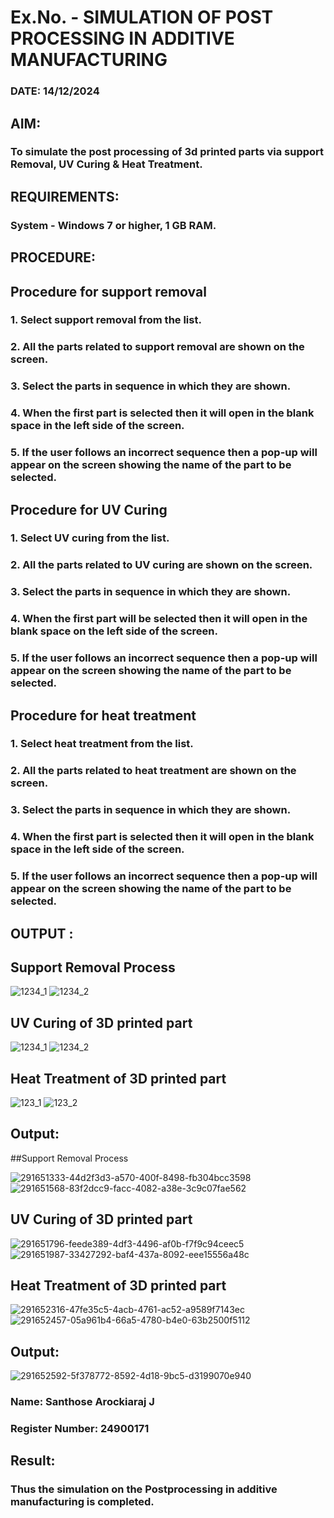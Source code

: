 # Ex.No.  - SIMULATION OF POST PROCESSING IN ADDITIVE MANUFACTURING

### DATE: 14/12/2024

## AIM: 
### To simulate the post processing of 3d printed parts via support Removal, UV Curing & Heat Treatment.

## REQUIREMENTS:
### System - Windows 7 or higher, 1 GB RAM.

## PROCEDURE:

## Procedure for support removal
### 1.	Select support removal from the list.
### 2.	All the parts related to support removal are shown on the screen.
### 3.	Select the parts in sequence in which they are shown.
### 4.	When the first part is selected then it will open in the blank space in the left side of the screen.
### 5.	If the user follows an incorrect sequence then a pop-up will appear on the screen showing the name of the part to be selected.

## Procedure for UV Curing
### 1.	Select UV curing from the list.
### 2.	All the parts related to UV curing are shown on the screen.
### 3.	Select the parts in sequence in which they are shown.
### 4.	When the first part will be selected then it will open in the blank space on the left side of the screen.
### 5.	If the user follows an incorrect sequence then a pop-up will appear on the screen showing the name of the part to be selected.

## Procedure for heat treatment
### 1.	Select heat treatment from the list.
### 2.	All the parts related to heat treatment are shown on the screen.
### 3.	Select the parts in sequence in which they are shown.
### 4.	When the first part is selected then it will open in the blank space in the left side of the screen.
### 5.	If the user follows an incorrect sequence then a pop-up will appear on the screen showing the name of the part to be selected.

## OUTPUT :

## Support Removal Process
![1234_1](https://github.com/Sellakumar1987/Ex.No.9---SIMULATION-OF-POST--PROCESSING-IN-ADDITIVE-MANUFACTURING/assets/113594316/772fb2a3-62b2-4654-8777-d06c89da300e)
![1234_2](https://github.com/Sellakumar1987/Ex.No.9---SIMULATION-OF-POST--PROCESSING-IN-ADDITIVE-MANUFACTURING/assets/113594316/54ddd8f1-cf4e-4812-9573-129f16839b59)

## UV Curing of 3D printed part
![1234_1](https://github.com/Sellakumar1987/Ex.No.9---SIMULATION-OF-POST--PROCESSING-IN-ADDITIVE-MANUFACTURING/assets/113594316/b8aaa899-f319-4192-9dd7-126717137bfd)
![1234_2](https://github.com/Sellakumar1987/Ex.No.9---SIMULATION-OF-POST--PROCESSING-IN-ADDITIVE-MANUFACTURING/assets/113594316/5fa69c3d-4e61-4226-b2ad-b0765c0cd498)

## Heat Treatment of 3D printed part
![123_1](https://github.com/Sellakumar1987/Ex.No.9---SIMULATION-OF-POST--PROCESSING-IN-ADDITIVE-MANUFACTURING/assets/113594316/22c2fbe1-2159-46bf-b6aa-d7704484aa8a)
![123_2](https://github.com/Sellakumar1987/Ex.No.9---SIMULATION-OF-POST--PROCESSING-IN-ADDITIVE-MANUFACTURING/assets/113594316/2801d001-e6cd-4b6c-9d5f-712067d3bc3c)

## Output:
##Support Removal Process

![291651333-44d2f3d3-a570-400f-8498-fb304bcc3598](https://github.com/user-attachments/assets/ba0078a3-8416-4d5d-84fa-06832b965147)![291651568-83f2dcc9-facc-4082-a38e-3c9c07fae562](https://github.com/user-attachments/assets/a6b4fdf7-c9af-482a-90cb-db40535b6a12)

## UV Curing of 3D printed part

![291651796-feede389-4df3-4496-af0b-f7f9c94ceec5](https://github.com/user-attachments/assets/7234c04e-5acb-4147-8bf1-3438bfb5cea2)
![291651987-33427292-baf4-437a-8092-eee15556a48c](https://github.com/user-attachments/assets/d5ab9c6a-89a5-4f26-a8fe-6a65a16ff4d6)

## Heat Treatment of 3D printed part
![291652316-47fe35c5-4acb-4761-ac52-a9589f7143ec](https://github.com/user-attachments/assets/4f9e0961-24cd-45d4-b956-1e07e7eb8cb7)
![291652457-05a961b4-66a5-4780-b4e0-63b2500f5112](https://github.com/user-attachments/assets/bf2848d5-03a5-40cc-a806-ce01ce4d6307)



## Output:

![291652592-5f378772-8592-4d18-9bc5-d3199070e940](https://github.com/user-attachments/assets/98bd452d-a047-4e58-9c9d-3b8830140af7)

### Name: Santhose Arockiaraj J
### Register Number: 24900171

## Result: 
### Thus the simulation on the Postprocessing in additive manufacturing is completed.
